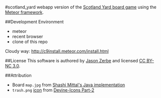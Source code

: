 #scotland_yard
webapp version of the [Scotland Yard board game](http://www.boardgamegeek.com/boardgame/438/scotland-yard)
using the [Meteor framework](http://www.meteor.com/).

##Development Environment
- meteor
- recent browser
- clone of this repo

Cloudy way: http://c9install.meteor.com/install.html

##License
This software is authored by [Jason Zerbe](http://vraidsys.com/) and licensed
[CC BY-NC 3.0](http://creativecommons.org/licenses/by-nc/3.0/).

##Attribution
- Board `map.jpg` from [Shashi Mittal's Java implementation](http://scotland-yard.sourceforge.net/)
- `trash.png` [icon](http://findicons.com/icon/158568/trash_recyclebin_empty_closed?id=350118)
from [Devine-Icons Part-2](http://ipapun.deviantart.com/art/Devine-Icons-Part-2-141129260)
